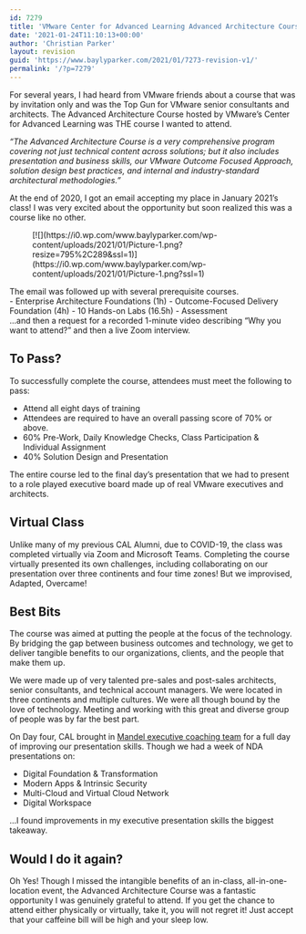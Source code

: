 ```yaml
---
id: 7279
title: 'VMware Center for Advanced Learning Advanced Architecture Course (CALAAC)'
date: '2021-01-24T11:10:13+00:00'
author: 'Christian Parker'
layout: revision
guid: 'https://www.baylyparker.com/2021/01/7273-revision-v1/'
permalink: '/?p=7279'
---
```


For several years, I had heard from VMware friends about a course that was by invitation only and was the Top Gun for VMware senior consultants and architects. The Advanced Architecture Course hosted by VMware’s Center for Advanced Learning was THE course I wanted to attend.

*“The Advanced Architecture Course is a very comprehensive program covering not just technical content across solutions; but it also includes presentation and business skills, our VMware Outcome Focused Approach, solution design best practices, and internal and industry-standard architectural methodologies.”*

At the end of 2020, I got an email accepting my place in January 2021’s class! I was very excited about the opportunity but soon realized this was a course like no other.

<figure class="wp-block-image size-large">[![](https://i0.wp.com/www.baylyparker.com/wp-content/uploads/2021/01/Picture-1.png?resize=795%2C289&ssl=1)](https://i0.wp.com/www.baylyparker.com/wp-content/uploads/2021/01/Picture-1.png?ssl=1)</figure>The email was followed up with several prerequisite courses.

<div class="wp-container-4 wp-block-group"><div class="wp-block-group__inner-container">- Enterprise Architecture Foundations (1h)
- Outcome-Focused Delivery Foundation (4h)
- 10 Hands-on Labs (16.5h)
- Assessment

</div></div>…and then a request for a recorded 1-minute video describing “Why you want to attend?” and then a live Zoom interview.

## To Pass?

To successfully complete the course, attendees must meet the following to pass:

- Attend all eight days of training
- Attendees are required to have an overall passing score of 70% or above.
- 60% Pre-Work, Daily Knowledge Checks, Class Participation &amp; Individual Assignment
- 40% Solution Design and Presentation

The entire course led to the final day’s presentation that we had to present to a role played executive board made up of real VMware executives and architects.

## Virtual Class

Unlike many of my previous CAL Alumni, due to COVID-19, the class was completed virtually via Zoom and Microsoft Teams. Completing the course virtually presented its own challenges, including collaborating on our presentation over three continents and four time zones! But we improvised, Adapted, Overcame!

## Best Bits

The course was aimed at putting the people at the focus of the technology. By bridging the gap between business outcomes and technology, we get to deliver tangible benefits to our organizations, clients, and the people that make them up.

We were made up of very talented pre-sales and post-sales architects, senior consultants, and technical account managers. We were located in three continents and multiple cultures. We were all though bound by the love of technology. Meeting and working with this great and diverse group of people was by far the best part.

On Day four, CAL brought in [Mandel executive coaching team](https://www.mandel.com/) for a full day of improving our presentation skills. Though we had a week of NDA presentations on:

- Digital Foundation &amp; Transformation
- Modern Apps &amp; Intrinsic Security
- Multi-Cloud and Virtual Cloud Network
- Digital Workspace

…I found improvements in my executive presentation skills the biggest takeaway.

## Would I do it again?

Oh Yes! Though I missed the intangible benefits of an in-class, all-in-one-location event, the Advanced Architecture Course was a fantastic opportunity I was genuinely grateful to attend. If you get the chance to attend either physically or virtually, take it, you will not regret it! Just accept that your caffeine bill will be high and your sleep low.